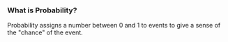 ### What is Probability?      
Probability assigns a number between 0 and 1 to events to give a sense of the "chance" of the event. 
